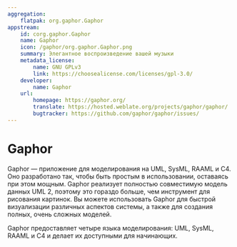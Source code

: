 ```yaml
---
aggregation:
    flatpak: org.gaphor.Gaphor
appstream:
    id: corg.gaphor.Gaphor
    name: Gaphor
    icon: /gaphor/org.gaphor.Gaphor.png
    summary: Элегантное воспроизведение вашей музыки
    metadata_license:
        name: GNU GPLv3
        link: https://choosealicense.com/licenses/gpl-3.0/
    developer:
        name: Gaphor
    url:
        homepage: https://gaphor.org/
        translate: https://hosted.weblate.org/projects/gaphor/gaphor/
        bugtracker: https://github.com/gaphor/gaphor/issues/
---
```


# Gaphor

Gaphor — приложение для моделирования на UML, SysML, RAAML и C4. Оно разработано так, чтобы быть простым в использовании, оставаясь при этом мощным. Gaphor реализует полностью совместимую модель данных UML 2, поэтому это гораздо больше, чем инструмент для рисования картинок. Вы можете использовать Gaphor для быстрой визуализации различных аспектов системы, а также для создания полных, очень сложных моделей.

Gaphor предоставляет четыре языка моделирования: UML, SysML, RAAML и C4 и делает их доступными для начинающих.

<!--@include: @apps/_parts/install/content-flatpak.md-->
